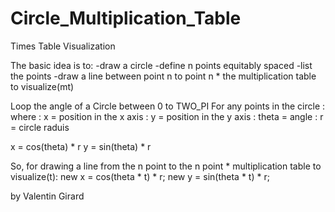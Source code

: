# Circle_Multiplication_Table
Times Table Visualization

The basic idea is to:
  -draw a circle
  -define n points equitably spaced
  -list the points 
  -draw a line between point n to point n * the multiplication table to visualize(mt)
  

Loop the angle of a Circle between 0 to TWO_PI 
For any points in the circle :
  where : x = position in the x axis
        : y = position in the y axis
        : theta = angle
        : r = circle raduis
        
  x = cos(theta) * r
  y = sin(theta) * r
  
So, for drawing a line from the n point to the n point * multiplication table to visualize(t):
  new x = cos(theta * t) * r;
  new y = sin(theta * t) * r;
  
by Valentin Girard
